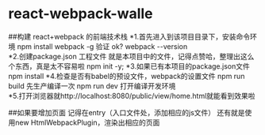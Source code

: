 # react-webpack-walle

##构建 react+webpack 的前端技术栈
*1.首先进入到该项目目录下，安装命令环境
	npm install webpack -g  验证 ok?  webpack --version  
*2.创建package.json 工程文件  就是本项目中的文件，记得点赞哈，整理出这么个东西，真是太不容易啦
	npm init -y; 
*3.如果已有本项目的package.json文件  
	npm install
*4.检查是否有babel的预设文件，webpack的设置文件
	npm run build 先生产编译一次
	npm run dev	  打开编译开发环境		
*5.打开浏览器就http://localhost:8080/public/view/home.html就能看到效果啦

##如果要增加页面
	记得在entry（入口文件处，添加相应的js文件）
	还有就是使用new HtmlWebpackPlugin，渲染出相应的页面
